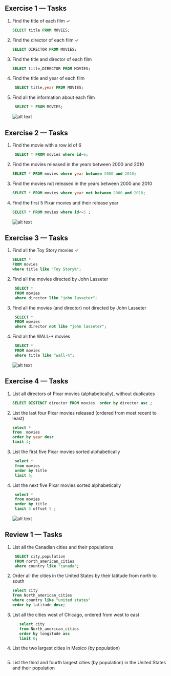 ## Exercise 1 — Tasks

1. Find the title of each film ✓
   ```sql
   SELECT title FROM MOVIES;
   ```
2. Find the director of each film ✓

   ```sql
   SELECT DIRECTOR FROM MOVIES;
   ```

3. Find the title and director of each film
   ```sql
   SELECT title,DIRECTOR FROM MOVIES;
   ```
4. Find the title and year of each film
   ```sql
    SELECT title,year FROM MOVIES;
   ```
5. Find all the information about each film

   ```sql
    SELECT * FROM MOVIES;
   ```

   ![alt text](https://i.imgur.com/JWnlYN0.png)

## Exercise 2 — Tasks

1. Find the movie with a row id of 6
   ```sql
    SELECT * FROM movies where id=6;
   ```
2. Find the movies released in the years between 2000 and 2010
   ```sql
   SELECT * FROM movies where year between 2000 and 2010;
   ```
3. Find the movies not released in the years between 2000 and 2010
   ```sql
   SELECT * FROM movies where year not between 2000 and 2010;
   ```
4. Find the first 5 Pixar movies and their release year

   ```sql
   SELECT * FROM movies where id<=5 ;
   ```

   ![alt text](https://i.imgur.com/8smCnud.png)

## Exercise 3 — Tasks

1. Find all the Toy Story movies ✓
   ```sql
   SELECT *
   FROM movies
   where title like "Toy Story%";
   ```
2. Find all the movies directed by John Lasseter
   ```sql
    SELECT *
    FROM movies
    where director like "john lasseter";
   ```
3. Find all the movies (and director) not directed by John Lasseter
   ```sql
    SELECT *
    FROM movies
    where director not like "john lasseter";
   ```
4. Find all the WALL-\* movies

   ```sql
    SELECT *
    FROM movies
    where title like "wall-%";
   ```

   ![alt text](https://i.imgur.com/o3GnN5N.png)

## Exercise 4 — Tasks

1. List all directors of Pixar movies (alphabetically), without duplicates
   ```sql
   SELECT DISTINCT director FROM movies  order by director asc ;
   ```
2. List the last four Pixar movies released (ordered from most recent to least)
   ```sql
   select *
   from  movies
   order by year desc
   limit 4;
   ```
3. List the first five Pixar movies sorted alphabetically
   ```sql
    select *
    from movies
    order by title
    limit 5;
   ```
4. List the next five Pixar movies sorted alphabetically

   ```sql
    select *
    from movies
    order by title
    limit 5 offset 5 ;
   ```

   ![alt text](https://i.imgur.com/oPKYHJu.png)

## Review 1 — Tasks

1. List all the Canadian cities and their populations
   ```sql
    SELECT city,population
    FROM north_american_cities
    where country like "canada";
   ```
2. Order all the cities in the United States by their latitude from north to south
   ```sql
   select city
   from North_american_cities
   where country like "united states"
   order by latitude desc;
   ```
3. List all the cities west of Chicago, ordered from west to east
   ```sql
      select city
      from North_american_cities
      order by longitude asc
      limit 6;
   ```
4. List the two largest cities in Mexico (by population)
   ```sql

   ```
5. List the third and fourth largest cities (by population) in the United States and their population
   ```sql

   ```
